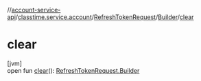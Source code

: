//[account-service-api](../../../../index.md)/[classtime.service.account](../../index.md)/[RefreshTokenRequest](../index.md)/[Builder](index.md)/[clear](clear.md)

# clear

[jvm]\
open fun [clear](clear.md)(): [RefreshTokenRequest.Builder](index.md)
